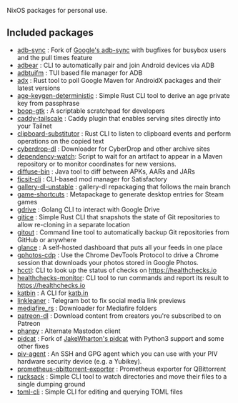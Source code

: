 NixOS packages for personal use.

## Included packages

- [adb-sync] : Fork of [Google's adb-sync] with bugfixes for busybox users and the pull times feature
- [adbear] : CLI to automatically pair and join Android devices via ADB
- [adbtuifm] : TUI based file manager for ADB
- [adx] : Rust tool to poll Google Maven for AndroidX packages and their latest versions
- [age-keygen-deterministic] : Simple Rust CLI tool to derive an age private key from passphrase
- [boop-gtk] : A scriptable scratchpad for developers
- [caddy-tailscale] : Caddy plugin that enables serving sites directly into your Tailnet
- [clipboard-substitutor] : Rust CLI to listen to clipboard events and perform operations on the copied text
- [cyberdrop-dl] : Downloader for CyberDrop and other archive sites
- [dependency-watch]: Script to wait for an artifact to appear in a Maven repository or to monitor coordinates for new versions.
- [diffuse-bin] : Java tool to diff between APKs, AARs and JARs
- [ficsit-cli] : CLI-based mod manager for Satisfactory
- [gallery-dl-unstable] : gallery-dl repackaging that follows the main branch
- [game-shortcuts] : Metapackage to generate desktop entries for Steam games
- [gdrive] : Golang CLI to interact with Google Drive
- [gitice] : Simple Rust CLI that snapshots the state of Git repositories to allow re-cloning in a separate location
- [gitout] : Command line tool to automatically backup Git repositories from GitHub or anywhere
- [glance] :  A self-hosted dashboard that puts all your feeds in one place
- [gphotos-cdp] : Use the Chrome DevTools Protocol to drive a Chrome session that downloads your photos stored in Google Photos.
- [hcctl]: CLI to look up the status of checks on https://healthchecks.io
- [healthchecks-monitor]: CLI tool to run commands and report its result to https://healthchecks.io
- [katbin] : A CLI for [katb.in]
- [linkleaner] : Telegram bot to fix social media link previews
- [mediafire_rs] : Downloader for Mediafire folders
- [patreon-dl] : Download content from creators you're subscribed to on Patreon
- [phanpy] : Alternate Mastodon client
- [pidcat] : Fork of [JakeWharton's pidcat] with Python3 support and some other fixes
- [piv-agent] : An SSH and GPG agent which you can use with your PIV hardware security device (e.g. a Yubikey).
- [prometheus-qbittorrent-exporter] : Prometheus exporter for QBittorrent
- [rucksack] : Simple CLI tool to watch directories and move their files to a single dumping ground
- [toml-cli] : Simple CLI for editing and querying TOML files

[adb-sync]: https://msfjarvis.dev/g/adb-sync
[adbear]: https://github.com/msfjarvis/adbear
[adbtuifm]: https://github.com/darkhz/adbtuifm
[adx]: https://msfjarvis.dev/g/androidx-release-watcher
[age-keygen-deterministic]: https://github.com/keisentraut/age-keygen-deterministic
[boop-gtk]: https://msfjarvis.dev/g/boop-gtk
[caddy-tailscale]: https://github.com/tailscale/caddy-tailscale
[clipboard-substitutor]: https://msfjarvis.dev/g/clipboard-substitutor
[cyberdrop-dl]: https://github.com/jbsparrow/cyberdropdownloader
[dependency-watch]: https://github.com/JakeWharton/dependency-watch
[diffuse-bin]: https://github.com/JakeWharton/diffuse
[ficsit-cli]: https://github.com/satisfactorymodding/ficsit-cli
[gallery-dl-unstable]: https://github.com/mikf/gallery-dl
[game-shortcuts]: https://store.steampowered.com
[gdrive]: https://msfjarvis.dev/g/gdrive
[gitice]: https://msfjarvis.dev/g/gitice
[gitout]: https://msfjarvis.dev/g/gitout
[glance]: https://github.com/glanceapp/glance
[google's adb-sync]: https://github.com/google/adb-sync
[gphotos-cdp]: https://msfjarvis.dev/g/gphotos-cdp
[hcctl]: https://msfjarvis.dev/g/healthchecks-rs
[healthchecks-monitor]: https://msfjarvis.dev/g/healthchecks-rs
[jakewharton's pidcat]: https://github.com/JakeWharton/pidcat
[katb.in]: https://katb.in
[katbin]: https://github.com/SphericalKat/katbin-cli
[linkleaner]: https://msfjarvis.dev/g/linkleaner
[mediafire_rs]: https://github.com/nickoehler/mediafire_rs
[patreon-dl]: https://github.com/PrivateGER/patreon-dl
[phanpy]: https://github.com/cheeaun/phanpy
[pidcat]: https://msfjarvis.dev/g/pidcat
[piv-agent]: https://github.com/smlx/piv-agent
[prometheus-qbittorrent-exporter]: https://github.com/esanchezm/prometheus-qbittorrent-exporter
[rucksack]: https://msfjarvis.dev/g/rucksack
[toml-cli]: https://github.com/gnprice/toml-cli
